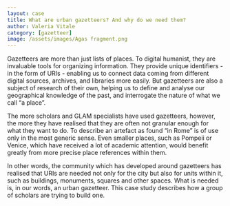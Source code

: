 ```yaml
---
layout: case
title: What are urban gazetteers? And why do we need them?
author: Valeria Vitale
category: [gazetteer]
image: /assets/images/Agas fragment.png
---
```

Gazetteers are more than just lists of places. To digital humanist, they are invaluable tools for organizing information.
They provide unique identifiers - in the form of URIs - enabling us to  connect data coming from different digital sources,
archives, and libraries more easily.
But gazetteers are also a subject of research of their own, helping us to define and analyse our geographical knowledge of the past,
and interrogate the nature of what we call “a place”.

The more scholars and GLAM specialists have used gazetteers, however, the more they have realised that they are often not granular
enough for what they want to do. To describe an artefact as found “in Rome” is of use only in the most generic sense.
Even smaller places, such as Pompeii or Venice, which have received a lot of academic attention, would benefit greatly from more precise
place references within them.

In other words, the community which has developed around gazetteers has realised that URIs are needed not only for the city but also for units within it, such as buildings, monuments, squares and other spaces.
What is needed is, in our words, an urban gazetteer.
This case study describes how a group of scholars are trying to build one.
